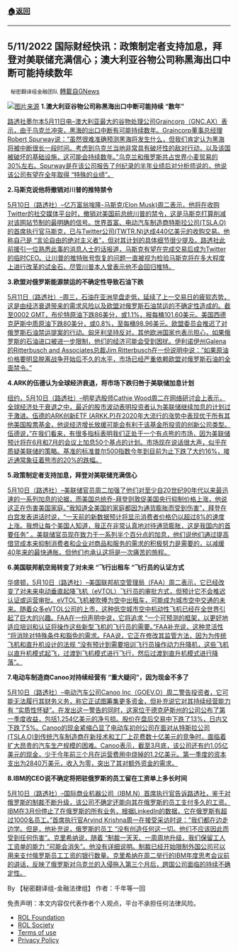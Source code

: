 ###  [:house:返回](README.md)
---


## 5/11/2022 国际财经快讯：政策制定者支持加息，拜登对美联储充满信心；澳大利亚谷物公司称黑海出口中断可能持续数年
` 秘密翻译组金融团队` [轉載自GNews](https://gnews.org/zh-hans/2508867/)

![](https://assets.gnews.org/wp-content/uploads/2022/05/202205011-2.jpg)[图片来源](https://www.reuters.com/resizer/_VZE13AlkclwXumfENwvAscB_TA=/1200x0/filters:quality%2880%29/cloudfront-us-east-2.images.arcpublishing.com/reuters/X5HTNS363FNPNMGD7UGOO6CUT4.jpg) 
**1.澳大利亚谷物公司称黑海出口中断可能持续 “数年”**
 
[路透社墨尔本5月11日电–澳大利亚最大的谷物处理公司Graincorp（GNC.AX）表示，由于乌克兰冲突，黑海的出口中断有可能持续数年。Graincorp董事总经理Robert Spurway说：”虽然很难准确预测黑海将发生什么，但我们肯定认为黑海将被中断很长一段时间。考虑到乌克兰当地非常具有破坏性的敌对行动，以及该国被破坏的基础设施，这可能会持续数年。”乌克兰和俄罗斯共占世界小麦贸易的30%左右。Spurway是在该公司报告了创纪录的半年业绩后对分析师说的，他说该公司有望在全年取得 “特殊的业绩”。](https://www.reuters.com/business/australias-graincorp-says-black-sea-export-disruption-could-last-several-years-2022-05-11/)
 
**2.马斯克说他将撤销对川普的推特禁令**
 
[5月10日（路透社）–亿万富翁埃隆-马斯克(Elon Musk)周二表示，他将在收购Twitter的社交媒体平台时，撤销对美国前总统川普的禁令，这是马斯克打算削减对该网站节制的最明确的信号。世界首富、电动汽车制造商特斯拉公司(TSLA.O)的首席执行官马斯克，已与Twitter公司(TWTR.N)达成440亿美元的收购交易。他称自己是 “言论自由的绝对主义者”，但对其计划的具体细节很少提及。路透社此前援引一位熟悉此事的消息人士的话报道，马斯克有望在完成交易后成为Twitter的临时CEO。让川普的推特账号恢复的问题一直被视为检验马斯克将在多大程度上进行改革的试金石，尽管川普本人曾表示他不会回归推特。](https://www.reuters.com/world/us/musk-says-he-would-reverse-twitter-ban-donald-trump-2022-05-10/)
 
**3.欧盟对俄罗斯能源禁运的不确定性导致石油下跌**
 
[5月11日（路透社）–周三，石油在亚洲早盘走低，延续了上一交易日的疲软态势，这是由经济衰退带来的需求风险以及欧盟对俄罗斯石油禁运的不确定性造成的。截至0002 GMT，布伦特原油下跌86美分，或1.1%，报每桶101.60美元。美国西德克萨斯中质原油下跌80美分，或0.8%，至每桶98.96美元。欧盟委员会推迟了对俄罗斯石油禁运提案的行动。匈牙利坚持反对，其他欧洲国家也表示担心，如果俄罗斯的石油进口被进一步限制，他们的经济可能会受到困扰。伊利诺伊州Galena的Ritterbusch and Associates总裁Jim Ritterbusch在一份说明中说：”如果原油价格要明显脱离战争开始后不久的水平，市场已经严重依赖欧盟对俄罗斯石油的全面禁令。”](https://www.reuters.com/business/energy/oil-falls-uncertainty-over-russian-energy-embargo-by-eu-2022-05-11/)
 
**4.ARK的伍德认为全球经济衰退，将市场下跌归咎于美联储加息计划**
 
[纽约，5月10日（路透社）–明星选股师Cathie Wood周二在网络研讨会上表示，全球经济处于衰退之中，最近的股市波动表明投资者认为美联储继续加息的计划过于激进。伍德的ARK创新ETF (ARKK.P)在2020年大流行的涨势中表现优于所有其他美国股票基金，他说经济增长放缓可能会有利于该基金所投资的创新公司类型。伍德说，”在我们看来，有很多指标表明我们正处于一个有点熊的市场，因为美联储预计将在6月和7月的会议上加息50个基点的计划。市场现在说话很大声，似乎在质疑美联储的策略。基准的标准普尔500指数今年到目前为止下跌了大约16%，接近通常象征着熊市的20%的跌幅。](https://www.reuters.com/business/arks-wood-sees-global-recession-blames-market-selloff-fed-hike-plan-2022-05-10/)
 
**5.政策制定者支持加息，拜登对美联储充满信心**
 
[5月10日（路透社）–美联储官员周二加强了他们对至少自20世纪90年代以来最迅速的一系列加息的论据，而美国总统乔-拜登则敦促美国央行抑制价格上涨，他说这正在伤害美国家庭。”我知道全美国的家庭都因为通货膨胀而受到伤害”，拜登在白宫发表讲话时说，“一天前的新数据预计将显示消费者价格仍以超过8%的速度上涨。我想让每个美国人知道，我正在非常认真地对待通货膨胀，这是我国内的首要任务” 。美联储官员现在致力于一系列半个百分点的加息，他们说他们通过提高借贷成本来抑制消费者和企业对商品和服务的需求的积极努力是需要的，以减缓40年来的最快通胀。但他们也承认这将是一次痛苦的旅程。](https://www.reuters.com/business/feds-mester-backs-50-bps-rate-hikes-sees-no-sustained-downturn-2022-05-10/)
 
**6.美国联邦航空局转变了对未来 “飞行出租车 “飞行员的认证方式**
 
[华盛顿，5月10日（路透社）–美国联邦航空管理局（FAA）周二表示，它已经改变了对未来电动垂直起降飞机（eVTOL）飞行员的审批方式，但预计它不会推迟认证或运营审批。eVTOL飞机被吹捧为空中出租车，可能成为城市空中交通的未来。随着众多eVTOL公司的上市，这种低空城市空中机动性飞机已经在全世界引起了巨大的兴趣。FAA在一份声明中说，它将追求 “一个可预测的框架，以更好地适应培训和认证将操作这些新型飞机的飞行员的需要。”FAA补充说，这种灵活性 “将消除对特殊条件和豁免的需求。FAA说，它正在修改其监管方法，因为为传统飞机和直升机设计的法规 “没有预计到需要培训飞行员操作动力升降机，这些飞机以直升机模式起飞，过渡到飞机模式进行飞行，然后过渡到直升机模式进行降落”。](https://www.reuters.com/business/aerospace-defense/us-faa-shifts-gears-certifying-future-flying-taxi-pilots-2022-05-10/)
 
**7.电动车制造商Canoo对持续经营有 “重大疑问”，因为现金不多了**
 
[5月10日（路透社）–电动汽车公司Canoo Inc（GOEV.O）周二警告投资者，它可能无法履行其财务义务，称它正试图筹集更多资金，但补充说它对其持续经营能力有 “实质性怀疑”。在发出这一警告的同时，这家位于德克萨斯州的公司公布了第一季度收益，包括1.254亿美元的净亏损。股价在盘后交易中下跌了13%，日内又下跌了5%。Canoo的现金紧缩凸显了电动车初创公司在面对从特斯拉公司(TSLA.O)到传统汽车制造商在新技术和工厂上花费数十亿美元的竞争时，面临着扩大昂贵的汽车生产规模的困难。Canoo表示，截至3月底，该公司还有约1.05亿美元的现金，少于今年前三个月在运营费用中烧掉的1.2亿美元。第一季度的资本支出为2840万美元，收入为零，突出了其对额外资金的需求。](https://www.reuters.com/business/autos-transportation/ev-maker-canoo-has-substantial-doubt-about-going-concern-cash-runs-low-2022-05-10/)
 
**8.IBM的CEO说不确定将把驻俄罗斯的员工留在工资单上多长时间**
 
[5月10日（路透社）–国际商业机器公司（IBM.N）首席执行官告诉路透社，鉴于对俄罗斯的制裁不断升级，该公司不确定还能向其在俄罗斯的员工支付多久的工资。IBM在3月份停止了在俄罗斯的所有业务，根据LinkedIn的数据，它在俄罗斯有超过1000名员工。”首席执行官Arvind Krishna周一在接受采访时说：”我们都在边走边学。但是，他补充说，俄罗斯的员工 “没有创造任何这一切。他们不应该因此而受到任何伤害”。克里希纳说，随着 “制裁一天天、一周周地升级，我们保留工人工资单的能力 “可能会消失”。他没有详细说明。制裁已经开始限制外国公司可以用来支付俄罗斯员工工资的银行数量。克里希纳在周二举行的IBM年度思考会议前的讲话，反映了俄罗斯对乌克兰的入侵拖入第三个月后，跨国公司面临的持续不确定性。](https://www.reuters.com/technology/ibm-unsure-how-long-it-will-keep-russia-based-staff-payroll-ceo-says-2022-05-10/)
 
By 【秘密翻译组-金融法律组】
作者：千年等一回

免责声明：本文内容仅代表作者个人观点，平台不承担任何法律风险。
  
- [ROL Foundation](https://rolfoundation.org/)
- [ROL Society](https://rolsociety.org/)
- [Terms of use](https://gnews.org/terms-of-use-3/)
- [Privacy Policy](https://gnews.org/privacy-policy/)
